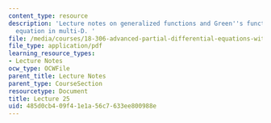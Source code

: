 ```yaml
---
content_type: resource
description: 'Lecture notes on generalized functions and Green''s functions for heat
  equation in multi-D. '
file: /media/courses/18-306-advanced-partial-differential-equations-with-applications-fall-2009/485d0cb409f41e1a56c7633ee800988e_MIT18_306f09_lec25.pdf
file_type: application/pdf
learning_resource_types:
- Lecture Notes
ocw_type: OCWFile
parent_title: Lecture Notes
parent_type: CourseSection
resourcetype: Document
title: Lecture 25
uid: 485d0cb4-09f4-1e1a-56c7-633ee800988e
---
```

